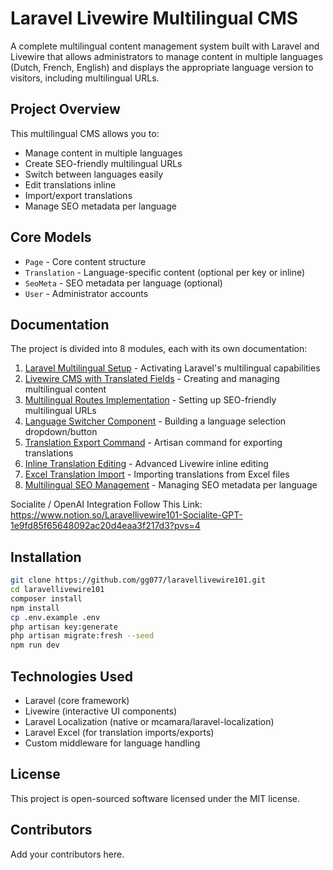 # Laravel Livewire Multilingual CMS

A complete multilingual content management system built with Laravel and Livewire that allows administrators to manage content in multiple languages (Dutch, French, English) and displays the appropriate language version to visitors, including multilingual URLs.

## Project Overview

This multilingual CMS allows you to:
- Manage content in multiple languages
- Create SEO-friendly multilingual URLs
- Switch between languages easily
- Edit translations inline
- Import/export translations
- Manage SEO metadata per language

## Core Models

- `Page` - Core content structure
- `Translation` - Language-specific content (optional per key or inline)
- `SeoMeta` - SEO metadata per language (optional)
- `User` - Administrator accounts

## Documentation

The project is divided into 8 modules, each with its own documentation:

1. [Laravel Multilingual Setup](https://github.com/gg077/laravellivewire101/blob/main/documentation/README-1.md) - Activating Laravel's multilingual capabilities
2. [Livewire CMS with Translated Fields](https://github.com/gg077/laravellivewire101/blob/main/documentation/README-2.md) - Creating and managing multilingual content
3. [Multilingual Routes Implementation](https://github.com/gg077/laravellivewire101/blob/main/documentation/README-3.md) - Setting up SEO-friendly multilingual URLs
4. [Language Switcher Component](https://github.com/gg077/laravellivewire101/blob/main/documentation/README-4.md) - Building a language selection dropdown/button
5. [Translation Export Command](https://github.com/gg077/laravellivewire101/blob/main/documentation/README-5.md) - Artisan command for exporting translations
6. [Inline Translation Editing](https://github.com/gg077/laravellivewire101/blob/main/documentation/README-6.md) - Advanced Livewire inline editing
7. [Excel Translation Import](https://github.com/gg077/laravellivewire101/blob/main/documentation/README-7.md) - Importing translations from Excel files
8. [Multilingual SEO Management](https://github.com/gg077/laravellivewire101/blob/main/documentation/README-8.md) - Managing SEO metadata per language

Socialite / OpenAI Integration Follow This Link:
https://www.notion.so/Laravellivewire101-Socialite-GPT-1e9fd85f65648092ac20d4eaa3f217d3?pvs=4

## Installation

```bash
git clone https://github.com/gg077/laravellivewire101.git
cd laravellivewire101
composer install
npm install
cp .env.example .env
php artisan key:generate
php artisan migrate:fresh --seed
npm run dev
```

## Technologies Used

- Laravel (core framework)
- Livewire (interactive UI components)
- Laravel Localization (native or mcamara/laravel-localization)
- Laravel Excel (for translation imports/exports)
- Custom middleware for language handling

## License

This project is open-sourced software licensed under the MIT license.

## Contributors

Add your contributors here.
